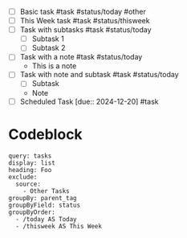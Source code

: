 - [ ] Basic task #task #status/today #other
- [ ] This Week task #task #status/thisweek
- [ ] Task with subtasks #task #status/today 
	- [ ] Subtask 1
	- [ ] Subtask 2
- [ ] Task with a note #task #status/today 
	- This is a note
- [ ] Task with note and subtask #task #status/today 
	- [ ] Subtask
	- Note
- [ ] Scheduled Task [due:: 2024-12-20] #task

# Codeblock

```minion
query: tasks
display: list
heading: Foo
exclude:
  source:
    - Other Tasks
groupBy: parent_tag
groupByField: status
groupByOrder:
  - /today AS Today
  - /thisweek AS This Week
```
